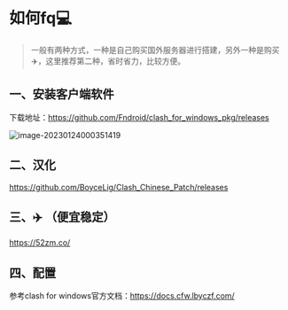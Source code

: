 # 如何fq💻

> 一般有两种方式，一种是自己购买国外服务器进行搭建，另外一种是购买✈️，这里推荐第二种，省时省力，比较方便。



## 一、安装客户端软件

下载地址：https://github.com/Fndroid/clash_for_windows_pkg/releases

![image-20230124000351419](https://cdn.jsdelivr.net/gh/dongci777/cloudimg/data/image-20230124000351419.png)



## 二、汉化

https://github.com/BoyceLig/Clash_Chinese_Patch/releases	



## 三、✈️ （便宜稳定） 

https://52zm.co/





## 四、配置

参考clash for windows官方文档：https://docs.cfw.lbyczf.com/